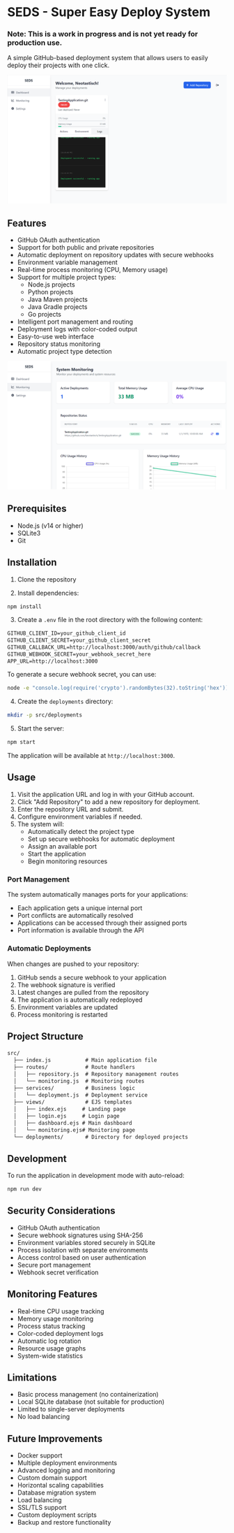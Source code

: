 # SEDS - Super Easy Deploy System

### Note: This is a work in progress and is not yet ready for production use.

A simple GitHub-based deployment system that allows users to easily deploy their projects with one click.

![Dashboard Overview](./images/image.png)

## Features

- GitHub OAuth authentication
- Support for both public and private repositories
- Automatic deployment on repository updates with secure webhooks
- Environment variable management
- Real-time process monitoring (CPU, Memory usage)
- Support for multiple project types:
  - Node.js projects
  - Python projects
  - Java Maven projects
  - Java Gradle projects
  - Go projects
- Intelligent port management and routing
- Deployment logs with color-coded output
- Easy-to-use web interface
- Repository status monitoring
- Automatic project type detection

![Monitoring View](./images/image2.png)

## Prerequisites

- Node.js (v14 or higher)
- SQLite3
- Git

## Installation

1. Clone the repository

2. Install dependencies:
```bash
npm install
```

3. Create a `.env` file in the root directory with the following content:
```env
GITHUB_CLIENT_ID=your_github_client_id
GITHUB_CLIENT_SECRET=your_github_client_secret
GITHUB_CALLBACK_URL=http://localhost:3000/auth/github/callback
GITHUB_WEBHOOK_SECRET=your_webhook_secret_here
APP_URL=http://localhost:3000
```

To generate a secure webhook secret, you can use:
```bash
node -e "console.log(require('crypto').randomBytes(32).toString('hex'))"
```

4. Create the `deployments` directory:
```bash
mkdir -p src/deployments
```

5. Start the server:
```bash
npm start
```

The application will be available at `http://localhost:3000`.

## Usage

1. Visit the application URL and log in with your GitHub account.
2. Click "Add Repository" to add a new repository for deployment.
3. Enter the repository URL and submit.
4. Configure environment variables if needed.
5. The system will:
   - Automatically detect the project type
   - Set up secure webhooks for automatic deployment
   - Assign an available port
   - Start the application
   - Begin monitoring resources

### Port Management

The system automatically manages ports for your applications:
- Each application gets a unique internal port
- Port conflicts are automatically resolved
- Applications can be accessed through their assigned ports
- Port information is available through the API

### Automatic Deployments

When changes are pushed to your repository:
1. GitHub sends a secure webhook to your application
2. The webhook signature is verified
3. Latest changes are pulled from the repository
4. The application is automatically redeployed
5. Environment variables are updated
6. Process monitoring is restarted

## Project Structure

```
src/
  ├── index.js           # Main application file
  ├── routes/            # Route handlers
  │   ├── repository.js  # Repository management routes
  │   └── monitoring.js  # Monitoring routes
  ├── services/          # Business logic
  │   └── deployment.js  # Deployment service
  ├── views/             # EJS templates
  │   ├── index.ejs     # Landing page
  │   ├── login.ejs     # Login page
  │   ├── dashboard.ejs # Main dashboard
  │   └── monitoring.ejs# Monitoring page
  └── deployments/       # Directory for deployed projects
```

## Development

To run the application in development mode with auto-reload:

```bash
npm run dev
```

## Security Considerations

- GitHub OAuth authentication
- Secure webhook signatures using SHA-256
- Environment variables stored securely in SQLite
- Process isolation with separate environments
- Access control based on user authentication
- Secure port management
- Webhook secret verification

## Monitoring Features

- Real-time CPU usage tracking
- Memory usage monitoring
- Process status tracking
- Color-coded deployment logs
- Automatic log rotation
- Resource usage graphs
- System-wide statistics

## Limitations

- Basic process management (no containerization)
- Local SQLite database (not suitable for production)
- Limited to single-server deployments
- No load balancing

## Future Improvements

- Docker support
- Multiple deployment environments
- Advanced logging and monitoring
- Custom domain support
- Horizontal scaling capabilities
- Database migration system
- Load balancing
- SSL/TLS support
- Custom deployment scripts
- Backup and restore functionality 